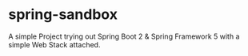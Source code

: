 # spring-sandbox
A simple Project trying out Spring Boot 2 &amp; Spring Framework 5 with a simple Web Stack attached.
